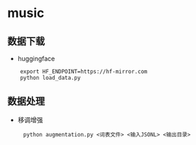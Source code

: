 # music
## 数据下载
- huggingface
```
    export HF_ENDPOINT=https://hf-mirror.com
    python load_data.py
```


  
## 数据处理
- 移调增强
```
     python augmentation.py <词表文件> <输入JSONL> <输出目录>
```
  
